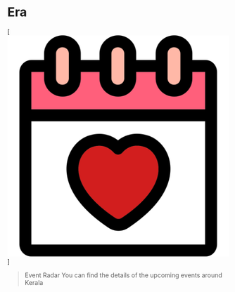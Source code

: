 # Era
[![Event Radar](https://github.com/iqbalpb01/era/blob/master/icon/event.svg)]
> Event Radar
You can find the details of the upcoming events around Kerala
